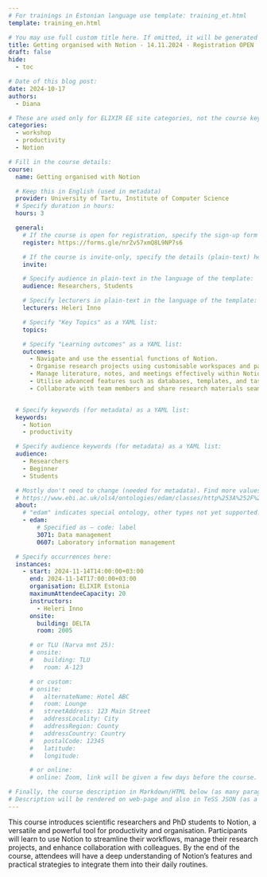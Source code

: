 ```yaml
---
# For trainings in Estonian language use template: training_et.html
template: training_en.html

# You may use full custom title here. If omitted, it will be generated from course name.
title: Getting organised with Notion - 14.11.2024 - Registration OPEN
draft: false
hide:
  - toc

# Date of this blog post:
date: 2024-10-17
authors:
  - Diana

# These are used only for ELIXIR EE site categories, not the course keywords on TESS
categories:
  - workshop
  - productivity
  - Notion

# Fill in the course details:
course:
  name: Getting organised with Notion

  # Keep this in English (used in metadata)
  provider: University of Tartu, Institute of Computer Science
  # Specify duration in hours:
  hours: 3

  general:
    # If the course is open for registration, specify the sign-up form link here (otherwise, remove it):
    register: https://forms.gle/nrZv57xmQ8L9NP7s6

    # If the course is invite-only, specify the details (plain-text) here (otherwise, remove it):
    invite:

    # Specify audience in plain-text in the language of the template:
    audience: Researchers, Students

    # Specify lecturers in plain-text in the language of the template:
    lecturers: Heleri Inno

    # Specify "Key Topics" as a YAML list:
    topics:

    # Specify "Learning outcomes" as a YAML list:
    outcomes:
      - Navigate and use the essential functions of Notion.
      - Organise research projects using customisable workspaces and pages.
      - Manage literature, notes, and meetings effectively within Notion.
      - Utilise advanced features such as databases, templates, and task management tools.
      - Collaborate with team members and share research materials seamlessly.


  # Specify keywords (for metadata) as a YAML list:
  keywords:
    - Notion
    - productivity

  # Specify audience keywords (for metadata) as a YAML list:
  audience:
    - Researchers
    - Beginner
    - Students

  # Mostly don't need to change (needed for metadata). Find more values here:
  # https://www.ebi.ac.uk/ols4/ontologies/edam/classes/http%253A%252F%252Fedamontology.org%252Ftopic_0003?lang=en
  about:
    # "edam" indicates special ontology, other types not yet supported.
    - edam:
        # Specified as – code: label
        3071: Data management
        0607: Laboratory information management

  # Specify occurrences here:
  instances:
    - start: 2024-11-14T14:00:00+03:00
      end: 2024-11-14T17:00:00+03:00
      organisation: ELIXIR Estonia
      maximumAttendeeCapacity: 20
      instructors:
        - Heleri Inno
      onsite:
        building: DELTA
        room: 2005

      # or TLU (Narva mnt 25):
      # onsite:
      #   building: TLU
      #   room: A-123

      # or custom:
      # onsite:
      #   alternateName: Hotel ABC
      #   room: Lounge
      #   streetAddress: 123 Main Street
      #   addressLocality: City
      #   addressRegion: County
      #   addressCountry: Country
      #   postalCode: 12345
      #   latitude:
      #   longitude:

      # or online:
      # online: Zoom, link will be given a few days before the course.

# Finally, the course description in Markdown/HTML below (as many paragraphs as needed).
# Description will be rendered on web-page and also in TeSS JSON (as a string of HTML).
---
```


This course introduces scientific researchers and PhD students to Notion, a versatile and powerful tool for productivity and organisation. Participants will learn to use Notion to streamline their workflows, manage their research projects, and enhance collaboration with colleagues. By the end of the course, attendees will have a deep understanding of Notion’s features and practical strategies to integrate them into their daily routines.
